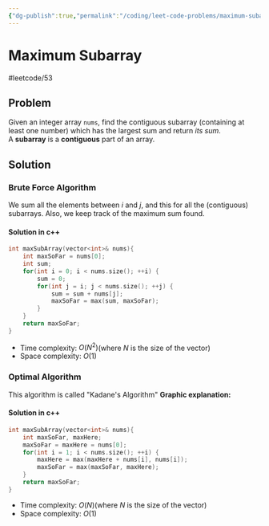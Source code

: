 ```yaml
---
{"dg-publish":true,"permalink":"/coding/leet-code-problems/maximum-subarray/"}
---
```


# Maximum Subarray
#leetcode/53

## Problem
Given an integer array `nums`, find the contiguous subarray (containing at least one number) which has the largest sum and return _its sum_.
A **subarray** is a **contiguous** part of an array.

## Solution
### Brute Force Algorithm
We sum all the elements between $i$ and $j$, and this for all the (contiguous) subarrays. Also, we keep track of the maximum sum found.
#### Solution in c++
```cpp
int maxSubArray(vector<int>& nums){
    int maxSoFar = nums[0];
    int sum;
    for(int i = 0; i < nums.size(); ++i) {
        sum = 0;
        for(int j = i; j < nums.size(); ++j) {
            sum = sum + nums[j];
            maxSoFar = max(sum, maxSoFar);
        }
    }
    return maxSoFar;
}
```
- Time complexity: $O(N^2)$(where _N_ is the size of the vector)
- Space complexity: $O(1)$

### Optimal Algorithm
This algorithm is called "Kadane's Algorithm"
**Graphic explanation:**

<style> .container {font-family: sans-serif; text-align: center;} .button-wrapper button {z-index: 1;height: 40px; width: 100px; margin: 10px;padding: 5px;} .excalidraw .App-menu_top .buttonList { display: flex;} .excalidraw-wrapper { height: 800px; margin: 50px; position: relative;} :root[dir="ltr"] .excalidraw .layer-ui__wrapper .zen-mode-transition.App-menu_bottom--transition-left {transform: none;} </style><script src="https://unpkg.com/react@17/umd/react.production.min.js"></script><script src="https://unpkg.com/react-dom@17/umd/react-dom.production.min.js"></script><script type="text/javascript" src="https://unpkg.com/@excalidraw/excalidraw@0/dist/excalidraw.production.min.js"></script><div id="MaximumSubarrayexcalidraw.md1"></div><script>(function(){const InitialData={"type":"excalidraw","version":2,"source":"https://excalidraw.com","elements":[{"id":"zhnVNX6AlbWJmnVNj8OUb","type":"rectangle","x":-215.26827071124455,"y":-165.73602407797182,"width":568.2865295410156,"height":114.66165161132812,"angle":0,"strokeColor":"#000000","backgroundColor":"transparent","fillStyle":"hachure","strokeWidth":1,"strokeStyle":"solid","roughness":1,"opacity":100,"groupIds":[],"strokeSharpness":"sharp","seed":710987716,"version":238,"versionNonce":1669906684,"isDeleted":false,"boundElements":[{"type":"text","id":"cy8yual0"},{"id":"1NbESwVeiy6bJQpxFv16d","type":"arrow"}],"updated":1663178328788,"link":null,"locked":false},{"id":"A2D61bszKrI7QEgOx2Zbv","type":"line","x":-108.86870406085393,"y":-164.3309642635187,"width":0,"height":114.60369873046875,"angle":0,"strokeColor":"#000000","backgroundColor":"transparent","fillStyle":"hachure","strokeWidth":1,"strokeStyle":"solid","roughness":1,"opacity":100,"groupIds":[],"strokeSharpness":"round","seed":1885321668,"version":141,"versionNonce":119332036,"isDeleted":false,"boundElements":null,"updated":1663178328788,"link":null,"locked":false,"points":[[0,0],[0,114.60369873046875]],"lastCommittedPoint":null,"startBinding":null,"endBinding":null,"startArrowhead":null,"endArrowhead":null},{"type":"line","version":216,"versionNonce":725565820,"isDeleted":false,"id":"e2JAb4v7TOofhPvzL8Juj","fillStyle":"hachure","strokeWidth":1,"strokeStyle":"solid","roughness":1,"opacity":100,"angle":0,"x":8.70874955242732,"y":-162.7811290584406,"strokeColor":"#000000","backgroundColor":"transparent","width":0,"height":114.60369873046875,"seed":85752516,"groupIds":[],"strokeSharpness":"round","boundElements":[],"updated":1663178328788,"link":null,"locked":false,"startBinding":null,"endBinding":null,"lastCommittedPoint":null,"startArrowhead":null,"endArrowhead":null,"points":[[0,0],[0,114.60369873046875]]},{"type":"line","version":486,"versionNonce":476881988,"isDeleted":false,"id":"w1sB7jS_K-SR1MCjje3Vi","fillStyle":"hachure","strokeWidth":1,"strokeStyle":"solid","roughness":1,"opacity":100,"angle":0,"x":121.90790726727107,"y":-163.32992666586242,"strokeColor":"#000000","backgroundColor":"transparent","width":0,"height":114.60369873046875,"seed":2030683772,"groupIds":[],"strokeSharpness":"round","boundElements":[],"updated":1663178328788,"link":null,"locked":false,"startBinding":null,"endBinding":null,"lastCommittedPoint":null,"startArrowhead":null,"endArrowhead":null,"points":[[0,0],[0,114.60369873046875]]},{"type":"line","version":625,"versionNonce":693219836,"isDeleted":false,"id":"pyJmphpabQE9MPw1coIwr","fillStyle":"hachure","strokeWidth":1,"strokeStyle":"solid","roughness":1,"opacity":100,"angle":0,"x":237.19397904461482,"y":-163.44821279867497,"strokeColor":"#000000","backgroundColor":"transparent","width":0,"height":114.60369873046875,"seed":1237826940,"groupIds":[],"strokeSharpness":"round","boundElements":[],"updated":1663178328788,"link":null,"locked":false,"startBinding":null,"endBinding":null,"lastCommittedPoint":null,"startArrowhead":null,"endArrowhead":null,"points":[[0,0],[0,114.60369873046875]]},{"id":"iebMEgwW","type":"text","x":-174.67906783038518,"y":-127.10972708090151,"width":24,"height":45,"angle":0,"strokeColor":"#000000","backgroundColor":"transparent","fillStyle":"hachure","strokeWidth":1,"strokeStyle":"solid","roughness":1,"opacity":100,"groupIds":[],"strokeSharpness":"sharp","seed":1537949948,"version":94,"versionNonce":324500420,"isDeleted":false,"boundElements":null,"updated":1663178328788,"link":null,"locked":false,"text":"4","rawText":"4","fontSize":36,"fontFamily":1,"textAlign":"left","verticalAlign":"top","baseline":32,"containerId":null,"originalText":"4"},{"id":"Kt6jRrs8","type":"text","x":-65.09406111651799,"y":-128.23441034328135,"width":43,"height":45,"angle":0,"strokeColor":"#000000","backgroundColor":"transparent","fillStyle":"hachure","strokeWidth":1,"strokeStyle":"solid","roughness":1,"opacity":100,"groupIds":[],"strokeSharpness":"sharp","seed":1904121084,"version":37,"versionNonce":214045308,"isDeleted":false,"boundElements":null,"updated":1663178328788,"link":null,"locked":false,"text":"-8","rawText":"-8","fontSize":36,"fontFamily":1,"textAlign":"left","verticalAlign":"top","baseline":32,"containerId":null,"originalText":"-8"},{"id":"cy8yual0","type":"text","x":-210.26827071124455,"y":-130.90519827230776,"width":558.2865295410156,"height":45,"angle":0,"strokeColor":"#000000","backgroundColor":"transparent","fillStyle":"hachure","strokeWidth":1,"strokeStyle":"solid","roughness":1,"opacity":100,"groupIds":[],"strokeSharpness":"sharp","seed":101505532,"version":40,"versionNonce":637231940,"isDeleted":false,"boundElements":null,"updated":1663178328788,"link":null,"locked":false,"text":"2","rawText":"2","fontSize":36.092523856271804,"fontFamily":1,"textAlign":"center","verticalAlign":"middle","baseline":32,"containerId":"zhnVNX6AlbWJmnVNj8OUb","originalText":"2"},{"id":"poetF1Gc","type":"text","x":170.56441666668513,"y":-131.04712396632823,"width":26,"height":45,"angle":0,"strokeColor":"#000000","backgroundColor":"transparent","fillStyle":"hachure","strokeWidth":1,"strokeStyle":"solid","roughness":1,"opacity":100,"groupIds":[],"strokeSharpness":"sharp","seed":311143108,"version":89,"versionNonce":1414685436,"isDeleted":false,"boundElements":null,"updated":1663178328788,"link":null,"locked":false,"text":"3","rawText":"3","fontSize":36,"fontFamily":1,"textAlign":"left","verticalAlign":"top","baseline":32,"containerId":null,"originalText":"3"},{"id":"hGPpvmVq","type":"text","x":283.26818253582576,"y":-130.51658350001964,"width":26,"height":45,"angle":0,"strokeColor":"#000000","backgroundColor":"transparent","fillStyle":"hachure","strokeWidth":1,"strokeStyle":"solid","roughness":1,"opacity":100,"groupIds":[],"strokeSharpness":"sharp","seed":990484092,"version":54,"versionNonce":448158404,"isDeleted":false,"boundElements":null,"updated":1663178328788,"link":null,"locked":false,"text":"-1","rawText":"-1","fontSize":36,"fontFamily":1,"textAlign":"left","verticalAlign":"top","baseline":32,"containerId":null,"originalText":"-1"},{"id":"VXjc6dNt","type":"text","x":-306.9570610194173,"y":-288.72754328589707,"width":339,"height":45,"angle":0,"strokeColor":"#000000","backgroundColor":"transparent","fillStyle":"hachure","strokeWidth":1,"strokeStyle":"solid","roughness":1,"opacity":100,"groupIds":[],"strokeSharpness":"sharp","seed":1697254596,"version":84,"versionNonce":1451455428,"isDeleted":false,"boundElements":[{"id":"1NbESwVeiy6bJQpxFv16d","type":"arrow"}],"updated":1663178569020,"link":null,"locked":false,"text":"maxHere, maxSoFar","rawText":"maxHere, maxSoFar","fontSize":36,"fontFamily":1,"textAlign":"left","verticalAlign":"top","baseline":32,"containerId":null,"originalText":"maxHere, maxSoFar"},{"id":"1NbESwVeiy6bJQpxFv16d","type":"arrow","x":-138.45814699574655,"y":-235.79760684717093,"width":18.069465971677204,"height":51.635156485355424,"angle":0,"strokeColor":"#000000","backgroundColor":"transparent","fillStyle":"hachure","strokeWidth":1,"strokeStyle":"solid","roughness":1,"opacity":100,"groupIds":[],"strokeSharpness":"round","seed":172113988,"version":130,"versionNonce":283663172,"isDeleted":false,"boundElements":null,"updated":1663178569025,"link":null,"locked":false,"points":[[0,0],[-18.069465971677204,51.635156485355424]],"lastCommittedPoint":null,"startBinding":{"elementId":"VXjc6dNt","gap":7.929936438726145,"focus":-0.05392865667753827},"endBinding":{"elementId":"zhnVNX6AlbWJmnVNj8OUb","gap":18.426426283843682,"focus":-0.8281018833898915},"startArrowhead":null,"endArrowhead":"triangle"},{"type":"rectangle","version":301,"versionNonce":1234883580,"isDeleted":false,"id":"KBnmzjhC1ohaBYLC-E78N","fillStyle":"hachure","strokeWidth":1,"strokeStyle":"solid","roughness":1,"opacity":100,"angle":0,"x":-231.63515112927792,"y":-522.6184448838784,"strokeColor":"#000000","backgroundColor":"transparent","width":568.2865295410156,"height":114.66165161132812,"seed":715784260,"groupIds":[],"strokeSharpness":"sharp","boundElements":[{"id":"V7635Zfg","type":"text"},{"id":"1NbESwVeiy6bJQpxFv16d","type":"arrow"}],"updated":1663178328788,"link":null,"locked":false},{"type":"line","version":202,"versionNonce":1361672644,"isDeleted":false,"id":"PBk6wSzDi_2iM6qmCGMwt","fillStyle":"hachure","strokeWidth":1,"strokeStyle":"solid","roughness":1,"opacity":100,"angle":0,"x":-125.23558447888729,"y":-521.2133850694253,"strokeColor":"#000000","backgroundColor":"transparent","width":0,"height":114.60369873046875,"seed":757601788,"groupIds":[],"strokeSharpness":"round","boundElements":[],"updated":1663178328788,"link":null,"locked":false,"startBinding":null,"endBinding":null,"lastCommittedPoint":null,"startArrowhead":null,"endArrowhead":null,"points":[[0,0],[0,114.60369873046875]]},{"type":"line","version":277,"versionNonce":1268184188,"isDeleted":false,"id":"Oq1DJUTo3jkyTllNm9Lf2","fillStyle":"hachure","strokeWidth":1,"strokeStyle":"solid","roughness":1,"opacity":100,"angle":0,"x":-7.65813086560604,"y":-519.6635498643471,"strokeColor":"#000000","backgroundColor":"transparent","width":0,"height":114.60369873046875,"seed":696866756,"groupIds":[],"strokeSharpness":"round","boundElements":[],"updated":1663178328788,"link":null,"locked":false,"startBinding":null,"endBinding":null,"lastCommittedPoint":null,"startArrowhead":null,"endArrowhead":null,"points":[[0,0],[0,114.60369873046875]]},{"type":"line","version":547,"versionNonce":350069060,"isDeleted":false,"id":"L_L8a_fGumiolC3mxLndq","fillStyle":"hachure","strokeWidth":1,"strokeStyle":"solid","roughness":1,"opacity":100,"angle":0,"x":105.54102684923771,"y":-520.212347471769,"strokeColor":"#000000","backgroundColor":"transparent","width":0,"height":114.60369873046875,"seed":271316604,"groupIds":[],"strokeSharpness":"round","boundElements":[],"updated":1663178328788,"link":null,"locked":false,"startBinding":null,"endBinding":null,"lastCommittedPoint":null,"startArrowhead":null,"endArrowhead":null,"points":[[0,0],[0,114.60369873046875]]},{"type":"line","version":686,"versionNonce":1782252796,"isDeleted":false,"id":"tVdUyGvk6gwf31mC6glZK","fillStyle":"hachure","strokeWidth":1,"strokeStyle":"solid","roughness":1,"opacity":100,"angle":0,"x":220.82709862658146,"y":-520.3306336045815,"strokeColor":"#000000","backgroundColor":"transparent","width":0,"height":114.60369873046875,"seed":1368506180,"groupIds":[],"strokeSharpness":"round","boundElements":[],"updated":1663178328788,"link":null,"locked":false,"startBinding":null,"endBinding":null,"lastCommittedPoint":null,"startArrowhead":null,"endArrowhead":null,"points":[[0,0],[0,114.60369873046875]]},{"type":"text","version":155,"versionNonce":782293188,"isDeleted":false,"id":"M7aFcTrX","fillStyle":"hachure","strokeWidth":1,"strokeStyle":"solid","roughness":1,"opacity":100,"angle":0,"x":-191.04594824841854,"y":-483.9921478868081,"strokeColor":"#000000","backgroundColor":"transparent","width":24,"height":45,"seed":417318652,"groupIds":[],"strokeSharpness":"sharp","boundElements":[],"updated":1663178328788,"link":null,"locked":false,"fontSize":36,"fontFamily":1,"text":"4","rawText":"4","baseline":32,"textAlign":"left","verticalAlign":"top","containerId":null,"originalText":"4"},{"type":"text","version":98,"versionNonce":722011516,"isDeleted":false,"id":"fu0KfxFG","fillStyle":"hachure","strokeWidth":1,"strokeStyle":"solid","roughness":1,"opacity":100,"angle":0,"x":-81.46094153455135,"y":-485.11683114918793,"strokeColor":"#000000","backgroundColor":"transparent","width":43,"height":45,"seed":992032452,"groupIds":[],"strokeSharpness":"sharp","boundElements":[],"updated":1663178328788,"link":null,"locked":false,"fontSize":36,"fontFamily":1,"text":"-8","rawText":"-8","baseline":32,"textAlign":"left","verticalAlign":"top","containerId":null,"originalText":"-8"},{"type":"text","version":102,"versionNonce":705765444,"isDeleted":false,"id":"V7635Zfg","fillStyle":"hachure","strokeWidth":1,"strokeStyle":"solid","roughness":1,"opacity":100,"angle":0,"x":-226.63515112927792,"y":-487.78761907821433,"strokeColor":"#000000","backgroundColor":"transparent","width":558.2865295410156,"height":45,"seed":1808107388,"groupIds":[],"strokeSharpness":"sharp","boundElements":[],"updated":1663178328789,"link":null,"locked":false,"fontSize":36.092523856271804,"fontFamily":1,"text":"2","rawText":"2","baseline":32,"textAlign":"center","verticalAlign":"middle","containerId":"KBnmzjhC1ohaBYLC-E78N","originalText":"2"},{"type":"text","version":150,"versionNonce":323155452,"isDeleted":false,"id":"bZarcjO1","fillStyle":"hachure","strokeWidth":1,"strokeStyle":"solid","roughness":1,"opacity":100,"angle":0,"x":154.19753624865177,"y":-487.9295447722348,"strokeColor":"#000000","backgroundColor":"transparent","width":26,"height":45,"seed":1121304132,"groupIds":[],"strokeSharpness":"sharp","boundElements":[],"updated":1663178328789,"link":null,"locked":false,"fontSize":36,"fontFamily":1,"text":"3","rawText":"3","baseline":32,"textAlign":"left","verticalAlign":"top","containerId":null,"originalText":"3"},{"type":"text","version":115,"versionNonce":1863088068,"isDeleted":false,"id":"jw8cNnJS","fillStyle":"hachure","strokeWidth":1,"strokeStyle":"solid","roughness":1,"opacity":100,"angle":0,"x":266.9013021177924,"y":-487.3990043059262,"strokeColor":"#000000","backgroundColor":"transparent","width":26,"height":45,"seed":1293891580,"groupIds":[],"strokeSharpness":"sharp","boundElements":[],"updated":1663178328789,"link":null,"locked":false,"fontSize":36,"fontFamily":1,"text":"-1","rawText":"-1","baseline":32,"textAlign":"left","verticalAlign":"top","containerId":null,"originalText":"-1"},{"id":"hozIbyJq","type":"text","x":-383.0504706229882,"y":-488.21504607471917,"width":105,"height":45,"angle":0,"strokeColor":"#000000","backgroundColor":"transparent","fillStyle":"hachure","strokeWidth":1,"strokeStyle":"solid","roughness":1,"opacity":100,"groupIds":[],"strokeSharpness":"sharp","seed":2045936508,"version":48,"versionNonce":803919484,"isDeleted":false,"boundElements":null,"updated":1663178328789,"link":null,"locked":false,"text":"Input:","rawText":"Input:","fontSize":36,"fontFamily":1,"textAlign":"left","verticalAlign":"top","baseline":32,"containerId":null,"originalText":"Input:"},{"id":"AepHEZNp","type":"text","x":-629.8947204909665,"y":-123.03880191907513,"width":197,"height":45,"angle":0,"strokeColor":"#000000","backgroundColor":"transparent","fillStyle":"hachure","strokeWidth":1,"strokeStyle":"solid","roughness":1,"opacity":100,"groupIds":[],"strokeSharpness":"sharp","seed":528873028,"version":224,"versionNonce":1785004412,"isDeleted":false,"boundElements":null,"updated":1663178519570,"link":null,"locked":false,"text":"Operations:","rawText":"Operations:","fontSize":36,"fontFamily":1,"textAlign":"left","verticalAlign":"top","baseline":32,"containerId":null,"originalText":"Operations:"},{"id":"KFCd5dmo","type":"text","x":-368.177520895121,"y":-118.73984158107413,"width":92,"height":45,"angle":0,"strokeColor":"#000000","backgroundColor":"transparent","fillStyle":"hachure","strokeWidth":1,"strokeStyle":"solid","roughness":1,"opacity":100,"groupIds":[],"strokeSharpness":"sharp","seed":1293944516,"version":27,"versionNonce":738766076,"isDeleted":false,"boundElements":null,"updated":1663178604123,"link":null,"locked":false,"text":"i = 0","rawText":"i = 0","fontSize":36,"fontFamily":1,"textAlign":"left","verticalAlign":"top","baseline":32,"containerId":null,"originalText":"i = 0"},{"type":"rectangle","version":289,"versionNonce":1165551228,"isDeleted":false,"id":"A7ocWBdYtM7-de0FjAZ61","fillStyle":"hachure","strokeWidth":1,"strokeStyle":"solid","roughness":1,"opacity":100,"angle":0,"x":-197.83953256197265,"y":123.08537504329314,"strokeColor":"#000000","backgroundColor":"transparent","width":568.2865295410156,"height":114.66165161132812,"seed":248544452,"groupIds":[],"strokeSharpness":"sharp","boundElements":[{"id":"CIkvixuS","type":"text"},{"id":"F5WJZ5CebB1ZtAKAUpO2U","type":"arrow"},{"id":"hb-jqIdkjtqC4IpPx8d8m","type":"arrow"}],"updated":1663178602008,"link":null,"locked":false},{"type":"line","version":189,"versionNonce":110524284,"isDeleted":false,"id":"s-ZZVX3HB_zwxfojLNfbv","fillStyle":"hachure","strokeWidth":1,"strokeStyle":"solid","roughness":1,"opacity":100,"angle":0,"x":-91.43996591158202,"y":124.49043485774627,"strokeColor":"#000000","backgroundColor":"transparent","width":0,"height":114.60369873046875,"seed":1645584764,"groupIds":[],"strokeSharpness":"round","boundElements":[],"updated":1663178602008,"link":null,"locked":false,"startBinding":null,"endBinding":null,"lastCommittedPoint":null,"startArrowhead":null,"endArrowhead":null,"points":[[0,0],[0,114.60369873046875]]},{"type":"line","version":264,"versionNonce":768331332,"isDeleted":false,"id":"9WulZoIlqDjpuTy5Y5bFm","fillStyle":"hachure","strokeWidth":1,"strokeStyle":"solid","roughness":1,"opacity":100,"angle":0,"x":26.137487701699285,"y":126.04027006282433,"strokeColor":"#000000","backgroundColor":"transparent","width":0,"height":114.60369873046875,"seed":749487172,"groupIds":[],"strokeSharpness":"round","boundElements":[],"updated":1663178602008,"link":null,"locked":false,"startBinding":null,"endBinding":null,"lastCommittedPoint":null,"startArrowhead":null,"endArrowhead":null,"points":[[0,0],[0,114.60369873046875]]},{"type":"line","version":534,"versionNonce":1079126012,"isDeleted":false,"id":"a-56_kkTWlMfbiBMM2bnl","fillStyle":"hachure","strokeWidth":1,"strokeStyle":"solid","roughness":1,"opacity":100,"angle":0,"x":139.33664541654304,"y":125.49147245540252,"strokeColor":"#000000","backgroundColor":"transparent","width":0,"height":114.60369873046875,"seed":1985745404,"groupIds":[],"strokeSharpness":"round","boundElements":[],"updated":1663178602008,"link":null,"locked":false,"startBinding":null,"endBinding":null,"lastCommittedPoint":null,"startArrowhead":null,"endArrowhead":null,"points":[[0,0],[0,114.60369873046875]]},{"type":"line","version":673,"versionNonce":1128359364,"isDeleted":false,"id":"mQhl0Jm2MXOugweE7uC2F","fillStyle":"hachure","strokeWidth":1,"strokeStyle":"solid","roughness":1,"opacity":100,"angle":0,"x":254.62271719388679,"y":125.37318632258996,"strokeColor":"#000000","backgroundColor":"transparent","width":0,"height":114.60369873046875,"seed":983768004,"groupIds":[],"strokeSharpness":"round","boundElements":[],"updated":1663178602008,"link":null,"locked":false,"startBinding":null,"endBinding":null,"lastCommittedPoint":null,"startArrowhead":null,"endArrowhead":null,"points":[[0,0],[0,114.60369873046875]]},{"type":"text","version":142,"versionNonce":407095420,"isDeleted":false,"id":"5eEgT7uV","fillStyle":"hachure","strokeWidth":1,"strokeStyle":"solid","roughness":1,"opacity":100,"angle":0,"x":-157.25032968111327,"y":161.71167204036345,"strokeColor":"#000000","backgroundColor":"transparent","width":24,"height":45,"seed":159412860,"groupIds":[],"strokeSharpness":"sharp","boundElements":[],"updated":1663178602008,"link":null,"locked":false,"fontSize":36,"fontFamily":1,"text":"4","rawText":"4","baseline":32,"textAlign":"left","verticalAlign":"top","containerId":null,"originalText":"4"},{"type":"text","version":85,"versionNonce":1427639620,"isDeleted":false,"id":"Xu0wAwZS","fillStyle":"hachure","strokeWidth":1,"strokeStyle":"solid","roughness":1,"opacity":100,"angle":0,"x":-47.66532296724603,"y":160.5869887779836,"strokeColor":"#000000","backgroundColor":"transparent","width":43,"height":45,"seed":584254276,"groupIds":[],"strokeSharpness":"sharp","boundElements":[],"updated":1663178602008,"link":null,"locked":false,"fontSize":36,"fontFamily":1,"text":"-8","rawText":"-8","baseline":32,"textAlign":"left","verticalAlign":"top","containerId":null,"originalText":"-8"},{"type":"text","version":89,"versionNonce":399232836,"isDeleted":false,"id":"CIkvixuS","fillStyle":"hachure","strokeWidth":1,"strokeStyle":"solid","roughness":1,"opacity":100,"angle":0,"x":-192.83953256197265,"y":157.9162008489572,"strokeColor":"#000000","backgroundColor":"transparent","width":558.2865295410156,"height":45,"seed":1782891260,"groupIds":[],"strokeSharpness":"sharp","boundElements":[],"updated":1663178602008,"link":null,"locked":false,"fontSize":36.092523856271804,"fontFamily":1,"text":"2","rawText":"2","baseline":32,"textAlign":"center","verticalAlign":"middle","containerId":"A7ocWBdYtM7-de0FjAZ61","originalText":"2"},{"type":"text","version":137,"versionNonce":841832700,"isDeleted":false,"id":"rPJBVQOj","fillStyle":"hachure","strokeWidth":1,"strokeStyle":"solid","roughness":1,"opacity":100,"angle":0,"x":187.9931548159571,"y":157.77427515493673,"strokeColor":"#000000","backgroundColor":"transparent","width":26,"height":45,"seed":1536817860,"groupIds":[],"strokeSharpness":"sharp","boundElements":[],"updated":1663178602008,"link":null,"locked":false,"fontSize":36,"fontFamily":1,"text":"3","rawText":"3","baseline":32,"textAlign":"left","verticalAlign":"top","containerId":null,"originalText":"3"},{"type":"text","version":102,"versionNonce":1420674244,"isDeleted":false,"id":"qqpfpts2","fillStyle":"hachure","strokeWidth":1,"strokeStyle":"solid","roughness":1,"opacity":100,"angle":0,"x":300.6969206850977,"y":158.30481562124533,"strokeColor":"#000000","backgroundColor":"transparent","width":26,"height":45,"seed":1059783548,"groupIds":[],"strokeSharpness":"sharp","boundElements":[],"updated":1663178602008,"link":null,"locked":false,"fontSize":36,"fontFamily":1,"text":"-1","rawText":"-1","baseline":32,"textAlign":"left","verticalAlign":"top","containerId":null,"originalText":"-1"},{"type":"text","version":219,"versionNonce":1771100540,"isDeleted":false,"id":"0U0sTYc8","fillStyle":"hachure","strokeWidth":1,"strokeStyle":"solid","roughness":1,"opacity":100,"angle":0,"x":-255.9033986558801,"y":16.468615490171146,"strokeColor":"#000000","backgroundColor":"transparent","width":170,"height":45,"seed":1603666500,"groupIds":[],"strokeSharpness":"sharp","boundElements":[{"id":"F5WJZ5CebB1ZtAKAUpO2U","type":"arrow"}],"updated":1663178602008,"link":null,"locked":false,"fontSize":36,"fontFamily":1,"text":"maxSoFar","rawText":"maxSoFar","baseline":32,"textAlign":"left","verticalAlign":"top","containerId":null,"originalText":"maxSoFar"},{"type":"arrow","version":451,"versionNonce":863922428,"isDeleted":false,"id":"F5WJZ5CebB1ZtAKAUpO2U","fillStyle":"hachure","strokeWidth":1,"strokeStyle":"solid","roughness":1,"opacity":100,"angle":0,"x":-163.3737491289835,"y":69.39855192889729,"strokeColor":"#000000","backgroundColor":"transparent","width":3.198686632158797,"height":35.26039683055217,"seed":242562044,"groupIds":[],"strokeSharpness":"round","boundElements":[],"updated":1663178602450,"link":null,"locked":false,"startBinding":{"elementId":"0U0sTYc8","focus":-0.05479207923765991,"gap":7.929936438726145},"endBinding":{"elementId":"A7ocWBdYtM7-de0FjAZ61","focus":-0.8281018833898911,"gap":18.426426283843682},"lastCommittedPoint":null,"startArrowhead":null,"endArrowhead":"triangle","points":[[0,0],[3.198686632158797,35.26039683055217]]},{"type":"text","version":77,"versionNonce":265184196,"isDeleted":false,"id":"pD1FybKY","fillStyle":"hachure","strokeWidth":1,"strokeStyle":"solid","roughness":1,"opacity":100,"angle":0,"x":-351.13907092373654,"y":169.6053488984981,"strokeColor":"#000000","backgroundColor":"transparent","width":77,"height":45,"seed":631577028,"groupIds":[],"strokeSharpness":"sharp","boundElements":[],"updated":1663178602008,"link":null,"locked":false,"fontSize":36,"fontFamily":1,"text":"i = 1","rawText":"i = 1","baseline":32,"textAlign":"left","verticalAlign":"top","containerId":null,"originalText":"i = 1"},{"id":"Cg7hbdrf","type":"text","x":-53.31421449366303,"y":13.289538427031744,"width":398,"height":45,"angle":0,"strokeColor":"#000000","backgroundColor":"transparent","fillStyle":"hachure","strokeWidth":1,"strokeStyle":"solid","roughness":1,"opacity":100,"groupIds":[],"strokeSharpness":"sharp","seed":1144863228,"version":75,"versionNonce":1703783036,"isDeleted":false,"boundElements":[{"id":"hb-jqIdkjtqC4IpPx8d8m","type":"arrow"}],"updated":1663178602008,"link":null,"locked":false,"text":"maxHere = 4 - 8 = -4","rawText":"maxHere = 4 - 8 = -4","fontSize":36,"fontFamily":1,"textAlign":"left","verticalAlign":"top","baseline":32,"containerId":null,"originalText":"maxHere = 4 - 8 = -4"},{"id":"hb-jqIdkjtqC4IpPx8d8m","type":"arrow","x":54.08819391829583,"y":69.00920276617524,"width":61.25367125735974,"height":30.96845502710856,"angle":0,"strokeColor":"#000000","backgroundColor":"transparent","fillStyle":"hachure","strokeWidth":1,"strokeStyle":"solid","roughness":1,"opacity":100,"groupIds":[],"strokeSharpness":"round","seed":468375932,"version":88,"versionNonce":1044375932,"isDeleted":false,"boundElements":null,"updated":1663178602450,"link":null,"locked":false,"points":[[0,0],[-61.25367125735974,30.96845502710856]],"lastCommittedPoint":null,"startBinding":{"elementId":"Cg7hbdrf","focus":0.10632766523956455,"gap":10.719664339143492},"endBinding":{"elementId":"A7ocWBdYtM7-de0FjAZ61","focus":-0.6353362912733431,"gap":23.107717250009344},"startArrowhead":null,"endArrowhead":"triangle"},{"type":"rectangle","version":344,"versionNonce":1779930364,"isDeleted":false,"id":"kGf6BHY0WR4kXf6tQtJ8A","fillStyle":"hachure","strokeWidth":1,"strokeStyle":"solid","roughness":1,"opacity":100,"angle":0,"x":-183.1299411034886,"y":400.9506315169086,"strokeColor":"#000000","backgroundColor":"transparent","width":568.2865295410156,"height":114.66165161132812,"seed":1192476228,"groupIds":[],"strokeSharpness":"sharp","boundElements":[{"id":"ZPpNnB70","type":"text"},{"id":"wprlzMEzPXbE9PAz96hbo","type":"arrow"},{"id":"GbOSNHmkysnGZtz33S2V2","type":"arrow"}],"updated":1663178616884,"link":null,"locked":false},{"type":"line","version":238,"versionNonce":289113596,"isDeleted":false,"id":"1SvxJaIoYkctsqb-fE0TM","fillStyle":"hachure","strokeWidth":1,"strokeStyle":"solid","roughness":1,"opacity":100,"angle":0,"x":-76.73037445309791,"y":402.3556913313617,"strokeColor":"#000000","backgroundColor":"transparent","width":0,"height":114.60369873046875,"seed":868300796,"groupIds":[],"strokeSharpness":"round","boundElements":[],"updated":1663178616884,"link":null,"locked":false,"startBinding":null,"endBinding":null,"lastCommittedPoint":null,"startArrowhead":null,"endArrowhead":null,"points":[[0,0],[0,114.60369873046875]]},{"type":"line","version":313,"versionNonce":1453647812,"isDeleted":false,"id":"oLsAT92UH270ZtT7fqCXc","fillStyle":"hachure","strokeWidth":1,"strokeStyle":"solid","roughness":1,"opacity":100,"angle":0,"x":40.8470791601834,"y":403.90552653643977,"strokeColor":"#000000","backgroundColor":"transparent","width":0,"height":114.60369873046875,"seed":1309365700,"groupIds":[],"strokeSharpness":"round","boundElements":[],"updated":1663178616884,"link":null,"locked":false,"startBinding":null,"endBinding":null,"lastCommittedPoint":null,"startArrowhead":null,"endArrowhead":null,"points":[[0,0],[0,114.60369873046875]]},{"type":"line","version":583,"versionNonce":5334652,"isDeleted":false,"id":"7A1ljGY-MkYKVWRAlMxHN","fillStyle":"hachure","strokeWidth":1,"strokeStyle":"solid","roughness":1,"opacity":100,"angle":0,"x":154.04623687502715,"y":403.35672892901795,"strokeColor":"#000000","backgroundColor":"transparent","width":0,"height":114.60369873046875,"seed":1800460412,"groupIds":[],"strokeSharpness":"round","boundElements":[],"updated":1663178616884,"link":null,"locked":false,"startBinding":null,"endBinding":null,"lastCommittedPoint":null,"startArrowhead":null,"endArrowhead":null,"points":[[0,0],[0,114.60369873046875]]},{"type":"line","version":722,"versionNonce":1958432580,"isDeleted":false,"id":"XtuZzfiePy_jN01__Vz9b","fillStyle":"hachure","strokeWidth":1,"strokeStyle":"solid","roughness":1,"opacity":100,"angle":0,"x":269.3323086523709,"y":403.2384427962054,"strokeColor":"#000000","backgroundColor":"transparent","width":0,"height":114.60369873046875,"seed":1361313092,"groupIds":[],"strokeSharpness":"round","boundElements":[],"updated":1663178616884,"link":null,"locked":false,"startBinding":null,"endBinding":null,"lastCommittedPoint":null,"startArrowhead":null,"endArrowhead":null,"points":[[0,0],[0,114.60369873046875]]},{"type":"text","version":191,"versionNonce":1121400572,"isDeleted":false,"id":"DvT51tYi","fillStyle":"hachure","strokeWidth":1,"strokeStyle":"solid","roughness":1,"opacity":100,"angle":0,"x":-142.54073822262916,"y":439.5769285139789,"strokeColor":"#000000","backgroundColor":"transparent","width":24,"height":45,"seed":1092118780,"groupIds":[],"strokeSharpness":"sharp","boundElements":[],"updated":1663178616884,"link":null,"locked":false,"fontSize":36,"fontFamily":1,"text":"4","rawText":"4","baseline":32,"textAlign":"left","verticalAlign":"top","containerId":null,"originalText":"4"},{"type":"text","version":134,"versionNonce":1654179524,"isDeleted":false,"id":"vSTZrUnm","fillStyle":"hachure","strokeWidth":1,"strokeStyle":"solid","roughness":1,"opacity":100,"angle":0,"x":-32.955731508761914,"y":438.45224525159904,"strokeColor":"#000000","backgroundColor":"transparent","width":43,"height":45,"seed":1237038276,"groupIds":[],"strokeSharpness":"sharp","boundElements":[],"updated":1663178616884,"link":null,"locked":false,"fontSize":36,"fontFamily":1,"text":"-8","rawText":"-8","baseline":32,"textAlign":"left","verticalAlign":"top","containerId":null,"originalText":"-8"},{"type":"text","version":140,"versionNonce":345327812,"isDeleted":false,"id":"ZPpNnB70","fillStyle":"hachure","strokeWidth":1,"strokeStyle":"solid","roughness":1,"opacity":100,"angle":0,"x":-178.1299411034886,"y":435.78145732257263,"strokeColor":"#000000","backgroundColor":"transparent","width":558.2865295410156,"height":45,"seed":144304508,"groupIds":[],"strokeSharpness":"sharp","boundElements":[],"updated":1663178616884,"link":null,"locked":false,"fontSize":36.092523856271804,"fontFamily":1,"text":"2","rawText":"2","baseline":32,"textAlign":"center","verticalAlign":"middle","containerId":"kGf6BHY0WR4kXf6tQtJ8A","originalText":"2"},{"type":"text","version":186,"versionNonce":1162803068,"isDeleted":false,"id":"slprUIEm","fillStyle":"hachure","strokeWidth":1,"strokeStyle":"solid","roughness":1,"opacity":100,"angle":0,"x":202.7027462744412,"y":435.63953162855216,"strokeColor":"#000000","backgroundColor":"transparent","width":26,"height":45,"seed":1433435204,"groupIds":[],"strokeSharpness":"sharp","boundElements":[],"updated":1663178616884,"link":null,"locked":false,"fontSize":36,"fontFamily":1,"text":"3","rawText":"3","baseline":32,"textAlign":"left","verticalAlign":"top","containerId":null,"originalText":"3"},{"type":"text","version":151,"versionNonce":886787652,"isDeleted":false,"id":"4QelamlV","fillStyle":"hachure","strokeWidth":1,"strokeStyle":"solid","roughness":1,"opacity":100,"angle":0,"x":315.40651214358184,"y":436.17007209486076,"strokeColor":"#000000","backgroundColor":"transparent","width":26,"height":45,"seed":1427593724,"groupIds":[],"strokeSharpness":"sharp","boundElements":[],"updated":1663178616884,"link":null,"locked":false,"fontSize":36,"fontFamily":1,"text":"-1","rawText":"-1","baseline":32,"textAlign":"left","verticalAlign":"top","containerId":null,"originalText":"-1"},{"type":"text","version":237,"versionNonce":335194108,"isDeleted":false,"id":"njOy3gmu","fillStyle":"hachure","strokeWidth":1,"strokeStyle":"solid","roughness":1,"opacity":100,"angle":0,"x":-232.2307604744238,"y":291.7277441914807,"strokeColor":"#000000","backgroundColor":"transparent","width":170,"height":45,"seed":773870532,"groupIds":[],"strokeSharpness":"sharp","boundElements":[{"id":"wprlzMEzPXbE9PAz96hbo","type":"arrow"}],"updated":1663178616884,"link":null,"locked":false,"fontSize":36,"fontFamily":1,"text":"maxSoFar","rawText":"maxSoFar","baseline":32,"textAlign":"left","verticalAlign":"top","containerId":null,"originalText":"maxSoFar"},{"type":"arrow","version":539,"versionNonce":1646510916,"isDeleted":false,"id":"wprlzMEzPXbE9PAz96hbo","fillStyle":"hachure","strokeWidth":1,"strokeStyle":"solid","roughness":1,"opacity":100,"angle":0,"x":-141.08122468494295,"y":344.65768063020687,"strokeColor":"#000000","backgroundColor":"transparent","width":1.5971622882016163,"height":37.86652460285802,"seed":26393212,"groupIds":[],"strokeSharpness":"round","boundElements":[],"updated":1663178616969,"link":null,"locked":false,"startBinding":{"elementId":"njOy3gmu","focus":-0.056615413709992214,"gap":7.929936438726145},"endBinding":{"elementId":"kGf6BHY0WR4kXf6tQtJ8A","focus":-0.8281018833898923,"gap":18.426426283843654},"lastCommittedPoint":null,"startArrowhead":null,"endArrowhead":"triangle","points":[[0,0],[1.5971622882016163,37.86652460285802]]},{"type":"text","version":132,"versionNonce":2118618436,"isDeleted":false,"id":"xjv9ZVJZ","fillStyle":"hachure","strokeWidth":1,"strokeStyle":"solid","roughness":1,"opacity":100,"angle":0,"x":-335.6489031094774,"y":447.0803171942261,"strokeColor":"#000000","backgroundColor":"transparent","width":93,"height":45,"seed":568933188,"groupIds":[],"strokeSharpness":"sharp","boundElements":[],"updated":1663178616884,"link":null,"locked":false,"fontSize":36,"fontFamily":1,"text":"i = 2","rawText":"i = 2","baseline":32,"textAlign":"left","verticalAlign":"top","containerId":null,"originalText":"i = 2"},{"type":"text","version":166,"versionNonce":364239100,"isDeleted":false,"id":"eMXpNeFs","fillStyle":"hachure","strokeWidth":1,"strokeStyle":"solid","roughness":1,"opacity":100,"angle":0,"x":-38.16504840726219,"y":291.1547949006472,"strokeColor":"#000000","backgroundColor":"transparent","width":348,"height":45,"seed":953027324,"groupIds":[],"strokeSharpness":"sharp","boundElements":[{"id":"GbOSNHmkysnGZtz33S2V2","type":"arrow"}],"updated":1663178616884,"link":null,"locked":false,"fontSize":36,"fontFamily":1,"text":"maxHere = 2 (> -2)","rawText":"maxHere = 2 (> -2)","baseline":32,"textAlign":"left","verticalAlign":"top","containerId":null,"originalText":"maxHere = 2 (> -2)"},{"id":"GbOSNHmkysnGZtz33S2V2","type":"arrow","x":70.40421893713844,"y":343.14042402709003,"width":28.146381295109208,"height":45.089870215043504,"angle":0,"strokeColor":"#000000","backgroundColor":"transparent","fillStyle":"hachure","strokeWidth":1,"strokeStyle":"solid","roughness":1,"opacity":100,"groupIds":[],"strokeSharpness":"round","seed":747284676,"version":219,"versionNonce":1926412996,"isDeleted":false,"boundElements":null,"updated":1663178616969,"link":null,"locked":false,"points":[[0,0],[28.146381295109208,45.089870215043504]],"lastCommittedPoint":null,"startBinding":{"elementId":"eMXpNeFs","focus":0.4458317923768913,"gap":6.985629126442859},"endBinding":{"elementId":"kGf6BHY0WR4kXf6tQtJ8A","focus":0.12898166712400025,"gap":12.720337274775005},"startArrowhead":null,"endArrowhead":"triangle"},{"type":"rectangle","version":419,"versionNonce":102653052,"isDeleted":false,"id":"_-IkM93lbyfB1ZyJ1RQSH","fillStyle":"hachure","strokeWidth":1,"strokeStyle":"solid","roughness":1,"opacity":100,"angle":0,"x":-170.76562751440287,"y":665.2597521347459,"strokeColor":"#000000","backgroundColor":"transparent","width":568.2865295410156,"height":114.66165161132812,"seed":742781820,"groupIds":[],"strokeSharpness":"sharp","boundElements":[{"id":"eLvaVy9Y","type":"text"},{"id":"ov3l_C_H4fLZD7SbOXwdX","type":"arrow"}],"updated":1663178623015,"link":null,"locked":false},{"type":"line","version":297,"versionNonce":1350627524,"isDeleted":false,"id":"_82O6NptYzeo5ywmnBgIa","fillStyle":"hachure","strokeWidth":1,"strokeStyle":"solid","roughness":1,"opacity":100,"angle":0,"x":-64.36606086401218,"y":666.664811949199,"strokeColor":"#000000","backgroundColor":"transparent","width":0,"height":114.60369873046875,"seed":434246212,"groupIds":[],"strokeSharpness":"round","boundElements":[],"updated":1663178623015,"link":null,"locked":false,"startBinding":null,"endBinding":null,"lastCommittedPoint":null,"startArrowhead":null,"endArrowhead":null,"points":[[0,0],[0,114.60369873046875]]},{"type":"line","version":372,"versionNonce":685141372,"isDeleted":false,"id":"PzAZ6_U6gFFtTd1ZoZ64M","fillStyle":"hachure","strokeWidth":1,"strokeStyle":"solid","roughness":1,"opacity":100,"angle":0,"x":53.21139274926912,"y":668.2146471542771,"strokeColor":"#000000","backgroundColor":"transparent","width":0,"height":114.60369873046875,"seed":2058494972,"groupIds":[],"strokeSharpness":"round","boundElements":[],"updated":1663178623015,"link":null,"locked":false,"startBinding":null,"endBinding":null,"lastCommittedPoint":null,"startArrowhead":null,"endArrowhead":null,"points":[[0,0],[0,114.60369873046875]]},{"type":"line","version":642,"versionNonce":1210988612,"isDeleted":false,"id":"RnUSg2KoYp8SG4KSnMA0O","fillStyle":"hachure","strokeWidth":1,"strokeStyle":"solid","roughness":1,"opacity":100,"angle":0,"x":166.41055046411287,"y":667.6658495468553,"strokeColor":"#000000","backgroundColor":"transparent","width":0,"height":114.60369873046875,"seed":1542400452,"groupIds":[],"strokeSharpness":"round","boundElements":[],"updated":1663178623015,"link":null,"locked":false,"startBinding":null,"endBinding":null,"lastCommittedPoint":null,"startArrowhead":null,"endArrowhead":null,"points":[[0,0],[0,114.60369873046875]]},{"type":"line","version":781,"versionNonce":1126391292,"isDeleted":false,"id":"SVt9M2LxbPLaJk7oVbzCx","fillStyle":"hachure","strokeWidth":1,"strokeStyle":"solid","roughness":1,"opacity":100,"angle":0,"x":281.6966222414566,"y":667.5475634140428,"strokeColor":"#000000","backgroundColor":"transparent","width":0,"height":114.60369873046875,"seed":2101625980,"groupIds":[],"strokeSharpness":"round","boundElements":[],"updated":1663178623015,"link":null,"locked":false,"startBinding":null,"endBinding":null,"lastCommittedPoint":null,"startArrowhead":null,"endArrowhead":null,"points":[[0,0],[0,114.60369873046875]]},{"type":"text","version":250,"versionNonce":2043056068,"isDeleted":false,"id":"Sw62nWPi","fillStyle":"hachure","strokeWidth":1,"strokeStyle":"solid","roughness":1,"opacity":100,"angle":0,"x":-130.17642463354343,"y":703.8860491318162,"strokeColor":"#000000","backgroundColor":"transparent","width":24,"height":45,"seed":460149060,"groupIds":[],"strokeSharpness":"sharp","boundElements":[],"updated":1663178623015,"link":null,"locked":false,"fontSize":36,"fontFamily":1,"text":"4","rawText":"4","baseline":32,"textAlign":"left","verticalAlign":"top","containerId":null,"originalText":"4"},{"type":"text","version":193,"versionNonce":1467891324,"isDeleted":false,"id":"9WgIE57K","fillStyle":"hachure","strokeWidth":1,"strokeStyle":"solid","roughness":1,"opacity":100,"angle":0,"x":-20.59141791967619,"y":702.7613658694364,"strokeColor":"#000000","backgroundColor":"transparent","width":43,"height":45,"seed":431903996,"groupIds":[],"strokeSharpness":"sharp","boundElements":[],"updated":1663178623015,"link":null,"locked":false,"fontSize":36,"fontFamily":1,"text":"-8","rawText":"-8","baseline":32,"textAlign":"left","verticalAlign":"top","containerId":null,"originalText":"-8"},{"type":"text","version":213,"versionNonce":920697156,"isDeleted":false,"id":"eLvaVy9Y","fillStyle":"hachure","strokeWidth":1,"strokeStyle":"solid","roughness":1,"opacity":100,"angle":0,"x":-165.76562751440287,"y":700.09057794041,"strokeColor":"#000000","backgroundColor":"transparent","width":558.2865295410156,"height":45,"seed":666536132,"groupIds":[],"strokeSharpness":"sharp","boundElements":[],"updated":1663178623015,"link":null,"locked":false,"fontSize":36.092523856271804,"fontFamily":1,"text":"2","rawText":"2","baseline":32,"textAlign":"center","verticalAlign":"middle","containerId":"_-IkM93lbyfB1ZyJ1RQSH","originalText":"2"},{"type":"text","version":245,"versionNonce":359135044,"isDeleted":false,"id":"0pFRAy3w","fillStyle":"hachure","strokeWidth":1,"strokeStyle":"solid","roughness":1,"opacity":100,"angle":0,"x":215.06705986352694,"y":699.9486522463895,"strokeColor":"#000000","backgroundColor":"transparent","width":26,"height":45,"seed":765613436,"groupIds":[],"strokeSharpness":"sharp","boundElements":[],"updated":1663178623015,"link":null,"locked":false,"fontSize":36,"fontFamily":1,"text":"3","rawText":"3","baseline":32,"textAlign":"left","verticalAlign":"top","containerId":null,"originalText":"3"},{"type":"text","version":210,"versionNonce":1319702268,"isDeleted":false,"id":"DUi5H2lH","fillStyle":"hachure","strokeWidth":1,"strokeStyle":"solid","roughness":1,"opacity":100,"angle":0,"x":327.77082573266756,"y":700.4791927126981,"strokeColor":"#000000","backgroundColor":"transparent","width":26,"height":45,"seed":880070724,"groupIds":[],"strokeSharpness":"sharp","boundElements":[],"updated":1663178623015,"link":null,"locked":false,"fontSize":36,"fontFamily":1,"text":"-1","rawText":"-1","baseline":32,"textAlign":"left","verticalAlign":"top","containerId":null,"originalText":"-1"},{"type":"text","version":193,"versionNonce":393244356,"isDeleted":false,"id":"9RCc29y1","fillStyle":"hachure","strokeWidth":1,"strokeStyle":"solid","roughness":1,"opacity":100,"angle":0,"x":-323.2845895203917,"y":711.3894378120635,"strokeColor":"#000000","backgroundColor":"transparent","width":92,"height":45,"seed":946873980,"groupIds":[],"strokeSharpness":"sharp","boundElements":[],"updated":1663178623015,"link":null,"locked":false,"fontSize":36,"fontFamily":1,"text":"i = 3","rawText":"i = 3","baseline":32,"textAlign":"left","verticalAlign":"top","containerId":null,"originalText":"i = 3"},{"type":"text","version":419,"versionNonce":690343804,"isDeleted":false,"id":"72I0UtRg","fillStyle":"hachure","strokeWidth":1,"strokeStyle":"solid","roughness":1,"opacity":100,"angle":0,"x":-152.46586333882914,"y":565.2547816696664,"strokeColor":"#000000","backgroundColor":"transparent","width":617,"height":45,"seed":1659408196,"groupIds":[],"strokeSharpness":"sharp","boundElements":[{"id":"ov3l_C_H4fLZD7SbOXwdX","type":"arrow"}],"updated":1663178623015,"link":null,"locked":false,"fontSize":36,"fontFamily":1,"text":"maxSoFar = maxHere = 2 + 3 = 5","rawText":"maxSoFar = maxHere = 2 + 3 = 5","baseline":32,"textAlign":"left","verticalAlign":"top","containerId":null,"originalText":"maxSoFar = maxHere = 2 + 3 = 5"},{"type":"arrow","version":971,"versionNonce":93189500,"isDeleted":false,"id":"ov3l_C_H4fLZD7SbOXwdX","fillStyle":"hachure","strokeWidth":1,"strokeStyle":"solid","roughness":1,"opacity":100,"angle":0,"x":177.25266640844967,"y":613.461450315906,"strokeColor":"#000000","backgroundColor":"transparent","width":42.634398254188824,"height":42.82231443892044,"seed":152958716,"groupIds":[],"strokeSharpness":"round","boundElements":[],"updated":1663178623265,"link":null,"locked":false,"startBinding":{"elementId":"72I0UtRg","focus":0.013222466611672666,"gap":3.2066686462395637},"endBinding":{"elementId":"_-IkM93lbyfB1ZyJ1RQSH","focus":0.5056092853408269,"gap":8.975987379919502},"lastCommittedPoint":null,"startArrowhead":null,"endArrowhead":"triangle","points":[[0,0],[42.634398254188824,42.82231443892044]]},{"type":"rectangle","version":477,"versionNonce":225349060,"isDeleted":false,"id":"PzCnnSbsVnR2m-yH3t_CZ","fillStyle":"hachure","strokeWidth":1,"strokeStyle":"solid","roughness":1,"opacity":100,"angle":0,"x":-161.9085213840783,"y":920.6077465639397,"strokeColor":"#000000","backgroundColor":"transparent","width":568.2865295410156,"height":114.66165161132812,"seed":1064527428,"groupIds":[],"strokeSharpness":"sharp","boundElements":[{"id":"RItg9Xcw","type":"text"},{"id":"RItg9Xcw","type":"text"},{"id":"RItg9Xcw","type":"text"},{"type":"text","id":"RItg9Xcw"},{"id":"BLc9tlLACyuucTsKHfTmn","type":"arrow"},{"id":"P2811-CZ1BPIc739JBvs_","type":"arrow"}],"updated":1663178623015,"link":null,"locked":false},{"type":"line","version":349,"versionNonce":61926596,"isDeleted":false,"id":"v6chYQVKOjIrpKUHQXjB4","fillStyle":"hachure","strokeWidth":1,"strokeStyle":"solid","roughness":1,"opacity":100,"angle":0,"x":-55.508954733687574,"y":922.0128063783928,"strokeColor":"#000000","backgroundColor":"transparent","width":0,"height":114.60369873046875,"seed":814747644,"groupIds":[],"strokeSharpness":"round","boundElements":[],"updated":1663178623015,"link":null,"locked":false,"startBinding":null,"endBinding":null,"lastCommittedPoint":null,"startArrowhead":null,"endArrowhead":null,"points":[[0,0],[0,114.60369873046875]]},{"type":"line","version":424,"versionNonce":2108961148,"isDeleted":false,"id":"TtHbmD9P4JWpparEEzb01","fillStyle":"hachure","strokeWidth":1,"strokeStyle":"solid","roughness":1,"opacity":100,"angle":0,"x":62.06849887959373,"y":923.562641583471,"strokeColor":"#000000","backgroundColor":"transparent","width":0,"height":114.60369873046875,"seed":1815477700,"groupIds":[],"strokeSharpness":"round","boundElements":[],"updated":1663178623015,"link":null,"locked":false,"startBinding":null,"endBinding":null,"lastCommittedPoint":null,"startArrowhead":null,"endArrowhead":null,"points":[[0,0],[0,114.60369873046875]]},{"type":"line","version":694,"versionNonce":201241668,"isDeleted":false,"id":"TTh9SLDlnEF1Lir79ZR3t","fillStyle":"hachure","strokeWidth":1,"strokeStyle":"solid","roughness":1,"opacity":100,"angle":0,"x":175.26765659443754,"y":923.0138439760491,"strokeColor":"#000000","backgroundColor":"transparent","width":0,"height":114.60369873046875,"seed":411349116,"groupIds":[],"strokeSharpness":"round","boundElements":[],"updated":1663178623015,"link":null,"locked":false,"startBinding":null,"endBinding":null,"lastCommittedPoint":null,"startArrowhead":null,"endArrowhead":null,"points":[[0,0],[0,114.60369873046875]]},{"type":"line","version":833,"versionNonce":1068016124,"isDeleted":false,"id":"wA2kWz3nYGB7TNVtassKW","fillStyle":"hachure","strokeWidth":1,"strokeStyle":"solid","roughness":1,"opacity":100,"angle":0,"x":290.5537283717813,"y":922.8955578432366,"strokeColor":"#000000","backgroundColor":"transparent","width":0,"height":114.60369873046875,"seed":599369028,"groupIds":[],"strokeSharpness":"round","boundElements":[],"updated":1663178623015,"link":null,"locked":false,"startBinding":null,"endBinding":null,"lastCommittedPoint":null,"startArrowhead":null,"endArrowhead":null,"points":[[0,0],[0,114.60369873046875]]},{"type":"text","version":302,"versionNonce":1713867716,"isDeleted":false,"id":"YIUNRtCp","fillStyle":"hachure","strokeWidth":1,"strokeStyle":"solid","roughness":1,"opacity":100,"angle":0,"x":-121.31931850321882,"y":959.23404356101,"strokeColor":"#000000","backgroundColor":"transparent","width":24,"height":45,"seed":1242644732,"groupIds":[],"strokeSharpness":"sharp","boundElements":[],"updated":1663178623015,"link":null,"locked":false,"fontSize":36,"fontFamily":1,"text":"4","rawText":"4","baseline":32,"textAlign":"left","verticalAlign":"top","containerId":null,"originalText":"4"},{"type":"text","version":245,"versionNonce":448463484,"isDeleted":false,"id":"ZMQ2A0BG","fillStyle":"hachure","strokeWidth":1,"strokeStyle":"solid","roughness":1,"opacity":100,"angle":0,"x":-11.73431178935158,"y":958.1093602986301,"strokeColor":"#000000","backgroundColor":"transparent","width":43,"height":45,"seed":190602436,"groupIds":[],"strokeSharpness":"sharp","boundElements":[],"updated":1663178623015,"link":null,"locked":false,"fontSize":36,"fontFamily":1,"text":"-8","rawText":"-8","baseline":32,"textAlign":"left","verticalAlign":"top","containerId":null,"originalText":"-8"},{"type":"text","version":267,"versionNonce":819798140,"isDeleted":false,"id":"RItg9Xcw","fillStyle":"hachure","strokeWidth":1,"strokeStyle":"solid","roughness":1,"opacity":100,"angle":0,"x":-156.9085213840783,"y":955.4385723696038,"strokeColor":"#000000","backgroundColor":"transparent","width":558.2865295410156,"height":45,"seed":750240124,"groupIds":[],"strokeSharpness":"sharp","boundElements":[],"updated":1663178623015,"link":null,"locked":false,"fontSize":36.092523856271804,"fontFamily":1,"text":"2","rawText":"2","baseline":32,"textAlign":"center","verticalAlign":"middle","containerId":"PzCnnSbsVnR2m-yH3t_CZ","originalText":"2"},{"type":"text","version":297,"versionNonce":1145664324,"isDeleted":false,"id":"tJKWEDrx","fillStyle":"hachure","strokeWidth":1,"strokeStyle":"solid","roughness":1,"opacity":100,"angle":0,"x":223.9241659938516,"y":955.2966466755832,"strokeColor":"#000000","backgroundColor":"transparent","width":26,"height":45,"seed":1824269380,"groupIds":[],"strokeSharpness":"sharp","boundElements":[],"updated":1663178623015,"link":null,"locked":false,"fontSize":36,"fontFamily":1,"text":"3","rawText":"3","baseline":32,"textAlign":"left","verticalAlign":"top","containerId":null,"originalText":"3"},{"type":"text","version":262,"versionNonce":363680508,"isDeleted":false,"id":"THY8JZqU","fillStyle":"hachure","strokeWidth":1,"strokeStyle":"solid","roughness":1,"opacity":100,"angle":0,"x":336.6279318629922,"y":955.8271871418918,"strokeColor":"#000000","backgroundColor":"transparent","width":26,"height":45,"seed":1740255740,"groupIds":[],"strokeSharpness":"sharp","boundElements":[],"updated":1663178623015,"link":null,"locked":false,"fontSize":36,"fontFamily":1,"text":"-1","rawText":"-1","baseline":32,"textAlign":"left","verticalAlign":"top","containerId":null,"originalText":"-1"},{"type":"text","version":249,"versionNonce":1690462916,"isDeleted":false,"id":"nvX3Aq2y","fillStyle":"hachure","strokeWidth":1,"strokeStyle":"solid","roughness":1,"opacity":100,"angle":0,"x":-314.4274833900671,"y":966.7374322412571,"strokeColor":"#000000","backgroundColor":"transparent","width":90,"height":45,"seed":766966724,"groupIds":[],"strokeSharpness":"sharp","boundElements":[],"updated":1663178623015,"link":null,"locked":false,"fontSize":36,"fontFamily":1,"text":"i = 4","rawText":"i = 4","baseline":32,"textAlign":"left","verticalAlign":"top","containerId":null,"originalText":"i = 4"},{"id":"62hkXfhe","type":"text","x":85.86934855199138,"y":814.399051593,"width":365,"height":45,"angle":0,"strokeColor":"#000000","backgroundColor":"transparent","fillStyle":"hachure","strokeWidth":1,"strokeStyle":"solid","roughness":1,"opacity":100,"groupIds":[],"strokeSharpness":"sharp","seed":182959356,"version":79,"versionNonce":1473036540,"isDeleted":false,"boundElements":[{"id":"BLc9tlLACyuucTsKHfTmn","type":"arrow"}],"updated":1663178626443,"link":null,"locked":false,"text":"maxHere = 5 - 1 = 4","rawText":"maxHere = 5 - 1 = 4","fontSize":36,"fontFamily":1,"textAlign":"left","verticalAlign":"top","baseline":32,"containerId":null,"originalText":"maxHere = 5 - 1 = 4"},{"id":"BLc9tlLACyuucTsKHfTmn","type":"arrow","x":301.22900768868374,"y":869.6811137802209,"width":29.700805012947967,"height":36.411434900362906,"angle":0,"strokeColor":"#000000","backgroundColor":"transparent","fillStyle":"hachure","strokeWidth":1,"strokeStyle":"solid","roughness":1,"opacity":100,"groupIds":[],"strokeSharpness":"round","seed":1390583932,"version":178,"versionNonce":1361895236,"isDeleted":false,"boundElements":null,"updated":1663178629564,"link":null,"locked":false,"points":[[0,0],[29.700805012947967,36.411434900362906]],"lastCommittedPoint":null,"startBinding":{"elementId":"62hkXfhe","focus":-0.03046668773824438,"gap":10.282062187220959},"endBinding":{"elementId":"PzCnnSbsVnR2m-yH3t_CZ","focus":0.8077769454821133,"gap":14.515197883355825},"startArrowhead":null,"endArrowhead":"triangle"},{"id":"av8iKK0X","type":"text","x":33.702691779436805,"y":1110.0014248617501,"width":250,"height":45,"angle":0,"strokeColor":"#000000","backgroundColor":"transparent","fillStyle":"hachure","strokeWidth":1,"strokeStyle":"solid","roughness":1,"opacity":100,"groupIds":[],"strokeSharpness":"sharp","seed":262104260,"version":154,"versionNonce":1936820676,"isDeleted":false,"boundElements":[{"id":"P2811-CZ1BPIc739JBvs_","type":"arrow"}],"updated":1663178623015,"link":null,"locked":false,"text":"maxSoFar = 5","rawText":"maxSoFar = 5","fontSize":36,"fontFamily":1,"textAlign":"left","verticalAlign":"top","baseline":32,"containerId":null,"originalText":"maxSoFar = 5"},{"id":"P2811-CZ1BPIc739JBvs_","type":"arrow","x":233.3211778162351,"y":1094.6688167574632,"width":15.140717995099067,"height":35.56361931204856,"angle":0,"strokeColor":"#000000","backgroundColor":"transparent","fillStyle":"hachure","strokeWidth":1,"strokeStyle":"solid","roughness":1,"opacity":100,"groupIds":[],"strokeSharpness":"round","seed":1739580356,"version":149,"versionNonce":32753276,"isDeleted":false,"boundElements":null,"updated":1663178623265,"link":null,"locked":false,"points":[[0,0],[15.140717995099067,-35.56361931204856]],"lastCommittedPoint":[28.799411543430892,-34.65373421174377],"startBinding":{"elementId":"av8iKK0X","focus":0.43477622853962805,"gap":15.33260810428692},"endBinding":{"elementId":"PzCnnSbsVnR2m-yH3t_CZ","focus":-0.5210894859294681,"gap":23.835799270146993},"startArrowhead":null,"endArrowhead":"triangle"},{"id":"3Pvjmjtz","type":"text","x":-312.39760246610956,"y":1226.6181538671685,"width":175,"height":45,"angle":0,"strokeColor":"#000000","backgroundColor":"transparent","fillStyle":"hachure","strokeWidth":1,"strokeStyle":"solid","roughness":1,"opacity":100,"groupIds":[],"strokeSharpness":"sharp","seed":409912700,"version":106,"versionNonce":1940159612,"isDeleted":false,"boundElements":null,"updated":1663178634446,"link":null,"locked":false,"text":"Output: 5","rawText":"Output: 5","fontSize":36,"fontFamily":1,"textAlign":"left","verticalAlign":"top","baseline":32,"containerId":null,"originalText":"Output: 5"},{"type":"text","version":431,"versionNonce":925184708,"isDeleted":true,"id":"fmxcLLN9","fillStyle":"hachure","strokeWidth":1,"strokeStyle":"solid","roughness":1,"opacity":100,"angle":0,"x":-159.4806223296702,"y":762.2392046651128,"strokeColor":"#000000","backgroundColor":"transparent","width":617,"height":45,"seed":1780126332,"groupIds":[],"strokeSharpness":"sharp","boundElements":[],"updated":1663178395595,"link":null,"locked":false,"fontSize":36,"fontFamily":1,"text":"maxSoFar = maxHere = 2 + 3 = 5","rawText":"maxSoFar = maxHere = 2 + 3 = 5","baseline":32,"textAlign":"left","verticalAlign":"top","containerId":null,"originalText":"maxSoFar = maxHere = 2 + 3 = 5"},{"type":"arrow","version":990,"versionNonce":493173572,"isDeleted":true,"id":"gfe7X3TwaepUZt79ycCqb","fillStyle":"hachure","strokeWidth":1,"strokeStyle":"solid","roughness":1,"opacity":100,"angle":0,"x":170.23790741760865,"y":810.4458733113523,"strokeColor":"#000000","backgroundColor":"transparent","width":42.634398254188795,"height":42.82231443892056,"seed":1214964548,"groupIds":[],"strokeSharpness":"round","boundElements":[],"updated":1663178395595,"link":null,"locked":false,"startBinding":{"elementId":"fmxcLLN9","focus":0.013222466611672234,"gap":3.2066686462395637},"endBinding":{"elementId":"PzCnnSbsVnR2m-yH3t_CZ","focus":0.5056092853408269,"gap":8.975987379919502},"lastCommittedPoint":null,"startArrowhead":null,"endArrowhead":"triangle","points":[[0,0],[42.634398254188795,42.82231443892056]]},{"id":"f6Nu1we8ahXWSqHx1Vedb","type":"text","x":-233.68473587409085,"y":898.8177817113464,"width":19,"height":45,"angle":0,"strokeColor":"#000000","backgroundColor":"transparent","fillStyle":"hachure","strokeWidth":1,"strokeStyle":"solid","roughness":1,"opacity":100,"groupIds":[],"strokeSharpness":"sharp","seed":1028353020,"version":3,"versionNonce":762612860,"isDeleted":true,"boundElements":null,"updated":1663178382565,"link":null,"locked":false,"text":"","rawText":"","fontSize":36,"fontFamily":1,"textAlign":"left","verticalAlign":"top","baseline":32,"containerId":null,"originalText":""}],"appState":{"theme":"dark","viewBackgroundColor":"#ffffff","currentItemStrokeColor":"#000000","currentItemBackgroundColor":"transparent","currentItemFillStyle":"hachure","currentItemStrokeWidth":1,"currentItemStrokeStyle":"solid","currentItemRoughness":1,"currentItemOpacity":100,"currentItemFontFamily":1,"currentItemFontSize":36,"currentItemTextAlign":"left","currentItemStrokeSharpness":"sharp","currentItemStartArrowhead":null,"currentItemEndArrowhead":"triangle","currentItemLinearStrokeSharpness":"round","gridSize":null,"colorPalette":{}},"files":{}};InitialData.scrollToContent=true;App=()=>{const e=React.useRef(null),t=React.useRef(null),[n,i]=React.useState({width:void 0,height:void 0});return React.useEffect(()=>{i({width:t.current.getBoundingClientRect().width,height:t.current.getBoundingClientRect().height});const e=()=>{i({width:t.current.getBoundingClientRect().width,height:t.current.getBoundingClientRect().height})};return window.addEventListener("resize",e),()=>window.removeEventListener("resize",e)},[t]),React.createElement(React.Fragment,null,React.createElement("div",{className:"excalidraw-wrapper",ref:t},React.createElement(ExcalidrawLib.Excalidraw,{ref:e,width:n.width,height:n.height,initialData:InitialData,viewModeEnabled:!0,zenModeEnabled:!0,gridModeEnabled:!1})))},excalidrawWrapper=document.getElementById("MaximumSubarrayexcalidraw.md1");ReactDOM.render(React.createElement(App),excalidrawWrapper);})();</script>
#### Solution in c++ 
```cpp
int maxSubArray(vector<int>& nums){
    int maxSoFar, maxHere;
    maxSoFar = maxHere = nums[0];
    for(int i = 1; i < nums.size(); ++i) {
        maxHere = max(maxHere + nums[i], nums[i]);
        maxSoFar = max(maxSoFar, maxHere);
    }
    return maxSoFar;
}
```
- Time complexity: $O(N)$(where _N_ is the size of the vector)
- Space complexity: $O(1)$